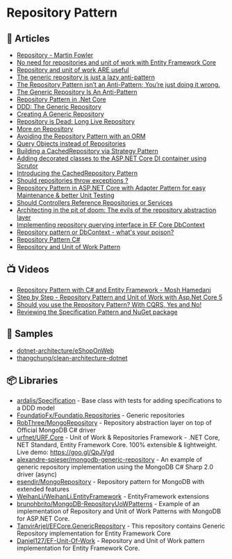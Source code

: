 # Repository Pattern

## 📕 Articles
- [Repository - Martin Fowler](https://martinfowler.com/eaaCatalog/repository.html)
- [No need for repositories and unit of work with Entity Framework Core](https://gunnarpeipman.com/ef-core-repository-unit-of-work/) 
- [Repository and unit of work ARE useful](https://dotnetfalcon.com/repository-and-unit-of-work-are-useful/) 
- [The generic repository is just a lazy anti-pattern](https://www.ben-morris.com/why-the-generic-repository-is-just-a-lazy-anti-pattern/)
- [The Repository Pattern isn’t an Anti-Pattern; You’re just doing it wrong.](https://brianbu.com/2019/09/25/the-repository-pattern-isnt-an-anti-pattern-youre-just-doing-it-wrong/)
- [The Generic Repository Is An Anti-Pattern](https://blog.sapiensworks.com/post/2012/03/05/The-Generic-Repository-Is-An-Anti-Pattern.aspx)
- [Repository Pattern in .Net Core](https://www.programmingwithwolfgang.com/repository-pattern-net-core/)
- [DDD: The Generic Repository](http://codebetter.com/gregyoung/2009/01/16/ddd-the-generic-repository/)
- [Creating A Generic Repository](https://medium.com/@morgankenyon/tinroll-4-creating-a-generic-repository-9846c72e11ec)
- [Repository is Dead: Long Live Repository](http://codebetter.com/gregyoung/2009/04/23/repository-is-dead-long-live-repository/)
- [More on Repository](http://codebetter.com/gregyoung/2009/04/24/more-on-repository/)
- [Avoiding the Repository Pattern with an ORM](https://codeopinion.com/avoiding-the-repository-pattern-with-an-orm/)
- [Query Objects instead of Repositories](https://codeopinion.com/query-objects-instead-of-repositories/)
- [Building a CachedRepository via Strategy Pattern](https://ardalis.com/building-a-cachedrepository-via-strategy-pattern/?utm_sq=glv8x7culc)
- [Adding decorated classes to the ASP.NET Core DI container using Scrutor](https://andrewlock.net/adding-decorated-classes-to-the-asp.net-core-di-container-using-scrutor/)
- [Introducing the CachedRepository Pattern](https://ardalis.com/introducing-the-cachedrepository-pattern/)
- [Should repositories throw exceptions ?](https://minasami.com/2020/09/14/should-repositories-throw-exceptions.html)
- [Repository Pattern in ASP.NET Core with Adapter Pattern for easy Maintenance & better Unit Testing](https://procodeguide.com/programming/repository-pattern-in-aspnet-core/)
- [Should Controllers Reference Repositories or Services](https://ardalis.com/should-controllers-reference-repositories-services/)
- [Architecting in the pit of doom: The evils of the repository abstraction layer](https://ayende.com/blog/4784/architecting-in-the-pit-of-doom-the-evils-of-the-repository-abstraction-layer)
- [Implementing repository querying interface in EF Core DbContext](https://gunnarpeipman.com/ef-core-dbcontext-repository/)
- [Repository pattern or DbContext - what's your poison?](https://www.reddit.com/r/dotnet/comments/rc2lzj/repository_pattern_or_dbcontext_whats_your_poison/)
- [Repository Pattern C#](https://codewithshadman.com/repository-pattern-csharp/)
- [Repository and Unit of Work Pattern](https://www.programmingwithwolfgang.com/repository-and-unit-of-work-pattern/)
## 📺 Videos
- [Repository Pattern with C# and Entity Framework - Mosh Hamedani](https://www.youtube.com/watch?v=rtXpYpZdOzM)
- [Step by Step - Repository Pattern and Unit of Work with Asp.Net Core 5](https://www.youtube.com/watch?v=-jcf1Qq8A-4)
- [Should you use the Repository Pattern? With CQRS, Yes and No!](https://www.youtube.com/watch?v=01lygxvbao4)
- [Reviewing the Specification Pattern and NuGet package](https://www.youtube.com/watch?v=BgWWbBUWyig)
## 🚀 Samples
- [dotnet-architecture/eShopOnWeb](https://github.com/dotnet-architecture/eShopOnWeb/blob/15bd78ee5b753a51fd9f8214a6ee8f5007e2d40f/src/Infrastructure/Data/EfRepository.cs)
- [thangchung/clean-architecture-dotnet](thangchung/clean-architecture-dotnet/blob/main/src/N8T.Infrastructure.EfCore/Repository.cs)
## 📦 Libraries
- [ardalis/Specification](https://github.com/ardalis/Specification) - Base class with tests for adding specifications to a DDD model
- [FoundatioFx/Foundatio.Repositories](https://github.com/FoundatioFx/Foundatio.Repositories) - Generic repositories
- [RobThree/MongoRepository](https://github.com/RobThree/MongoRepository) - Repository abstraction layer on top of Official MongoDB C# driver
- [urfnet/URF.Core](https://github.com/urfnet/URF.Core) - Unit of Work & Repositories Framework - .NET Core, NET Standard, Entity Framework Core. 100% extensible & lightweight. Live demo: https://goo.gl/QpJVgd
- [alexandre-spieser/mongodb-generic-repository](https://github.com/alexandre-spieser/mongodb-generic-repository) - An example of generic repository implementation using the MongoDB C# Sharp 2.0 driver (async)
- [esendir/MongoRepository](https://github.com/esendir/MongoRepository) - Repository pattern for MongoDB with extended features
- [WeihanLi/WeihanLi.EntityFramework](https://github.com/WeihanLi/WeihanLi.EntityFramework) - EntityFramework extensions
- [brunohbrito/MongoDB-RepositoryUoWPatterns](https://github.com/brunohbrito/MongoDB-RepositoryUoWPatterns) - Example of an implementation of Repository and Unit of Work Patterns with MongoDB for ASP.NET Core.
- [TanvirArjel/EFCore.GenericRepository](https://github.com/TanvirArjel/EFCore.GenericRepository) - This repository contains Generic Repository implementation for Entity Framework Core
- [Daniel127/EF-Unit-Of-Work](https://github.com/Daniel127/EF-Unit-Of-Work) - Repository and Unit of Work pattern implementation for Entity Framework Core.
